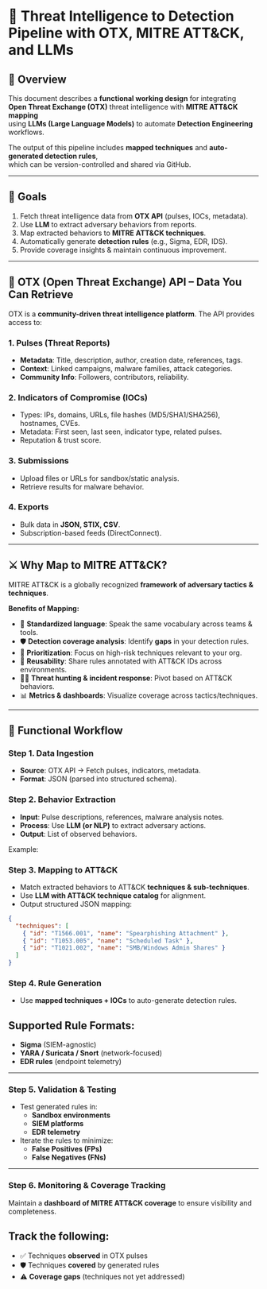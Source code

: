 # 🚀 Threat Intelligence to Detection Pipeline with OTX, MITRE ATT&CK, and LLMs

## 📌 Overview

This document describes a **functional working design** for integrating  
**Open Threat Exchange (OTX)** threat intelligence with **MITRE ATT&CK mapping**  
using **LLMs (Large Language Models)** to automate **Detection Engineering** workflows.  

The output of this pipeline includes **mapped techniques** and **auto-generated detection rules**,  
which can be version-controlled and shared via GitHub.

---

## 🎯 Goals

1. Fetch threat intelligence data from **OTX API** (pulses, IOCs, metadata).  
2. Use **LLM** to extract adversary behaviors from reports.  
3. Map extracted behaviors to **MITRE ATT&CK techniques**.  
4. Automatically generate **detection rules** (e.g., Sigma, EDR, IDS).  
5. Provide coverage insights & maintain continuous improvement.

---

## 🔑 OTX (Open Threat Exchange) API – Data You Can Retrieve

OTX is a **community-driven threat intelligence platform**. The API provides access to:

### 1. Pulses (Threat Reports)
- **Metadata**: Title, description, author, creation date, references, tags.  
- **Context**: Linked campaigns, malware families, attack categories.  
- **Community Info**: Followers, contributors, reliability.  

### 2. Indicators of Compromise (IOCs)
- Types: IPs, domains, URLs, file hashes (MD5/SHA1/SHA256), hostnames, CVEs.  
- Metadata: First seen, last seen, indicator type, related pulses.  
- Reputation & trust score.  

### 3. Submissions
- Upload files or URLs for sandbox/static analysis.  
- Retrieve results for malware behavior.  

### 4. Exports
- Bulk data in **JSON, STIX, CSV**.  
- Subscription-based feeds (DirectConnect).  

---

## ⚔️ Why Map to MITRE ATT&CK?

MITRE ATT&CK is a globally recognized **framework of adversary tactics & techniques**.

**Benefits of Mapping:**
- 📖 **Standardized language**: Speak the same vocabulary across teams & tools.  
- 🛡️ **Detection coverage analysis**: Identify **gaps** in your detection rules.  
- 🎯 **Prioritization**: Focus on high-risk techniques relevant to your org.  
- 🔁 **Reusability**: Share rules annotated with ATT&CK IDs across environments.  
- 🧑‍💻 **Threat hunting & incident response**: Pivot based on ATT&CK behaviors.  
- 📊 **Metrics & dashboards**: Visualize coverage across tactics/techniques.  

---

## 🔄 Functional Workflow

### Step 1. Data Ingestion
- **Source**: OTX API → Fetch pulses, indicators, metadata.  
- **Format**: JSON (parsed into structured schema).  

### Step 2. Behavior Extraction
- **Input**: Pulse descriptions, references, malware analysis notes.  
- **Process**: Use **LLM (or NLP)** to extract adversary actions.  
- **Output**: List of observed behaviors.  

Example:

### Step 3. Mapping to ATT&CK
- Match extracted behaviors to ATT&CK **techniques & sub-techniques**.  
- Use **LLM with ATT&CK technique catalog** for alignment.  
- Output structured JSON mapping:  

```json
{
  "techniques": [
    { "id": "T1566.001", "name": "Spearphishing Attachment" },
    { "id": "T1053.005", "name": "Scheduled Task" },
    { "id": "T1021.002", "name": "SMB/Windows Admin Shares" }
  ]
}
```

### Step 4. Rule Generation
- Use **mapped techniques + IOCs** to auto-generate detection rules.


## **Supported Rule Formats:**
- **Sigma** (SIEM-agnostic)  
- **YARA / Suricata / Snort** (network-focused)  
- **EDR rules** (endpoint telemetry)  

---

### Step 5. Validation & Testing
- Test generated rules in:
  - **Sandbox environments**  
  - **SIEM platforms**  
  - **EDR telemetry**  
- Iterate the rules to minimize:
  - **False Positives (FPs)**  
  - **False Negatives (FNs)**  

---

### Step 6. Monitoring & Coverage Tracking
Maintain a **dashboard of MITRE ATT&CK coverage** to ensure visibility and completeness.

## **Track the following:**
- ✅ Techniques **observed** in OTX pulses  
- 🛡️ Techniques **covered** by generated rules  
- ⚠️ **Coverage gaps** (techniques not yet addressed)  
